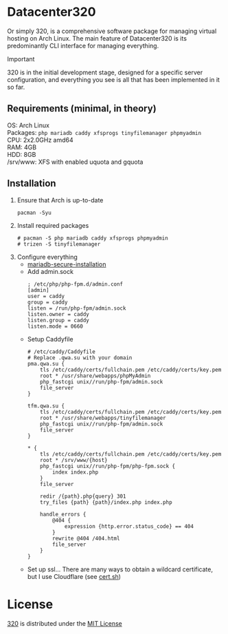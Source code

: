 Datacenter320
=============

Or simply 320, is a comprehensive software package for managing virtual hosting on Arch Linux. The main feature of Datacenter320 is its predominantly CLI interface for managing everything.

> [!IMPORTANT]
> 320 is in the initial development stage, designed for a specific server configuration, and everything you see is all that has been implemented in it so far.


Requirements (minimal, in theory)
---------------------------------
OS: Arch Linux  
Packages: `php mariadb caddy xfsprogs tinyfilemanager phpmyadmin`  
CPU: 2x2.0GHz amd64  
RAM: 4GB  
HDD: 8GB  
/srv/www: XFS with enabled uquota and gquota  


Installation
------------
1. Ensure that Arch is up-to-date
   ```
   pacman -Syu
   ```
2. Install required packages
    ```
    # pacman -S php mariadb caddy xfsprogs phpmyadmin
    # trizen -S tinyfilemanager
    ```
3. Configure everything
    * [mariadb-secure-installation](https://mariadb.com/docs/server/clients-and-utilities/deployment-tools/mariadb-secure-installation)
    * Add admin.sock
      ```
      ; /etc/php/php-fpm.d/admin.conf
      [admin]
      user = caddy
      group = caddy
      listen = /run/php-fpm/admin.sock
      listen.owner = caddy
      listen.group = caddy
      listen.mode = 0660
      ```
    * Setup Caddyfile
      ```
      # /etc/caddy/Caddyfile
      # Replace .qwa.su with your domain
      pma.qwa.su {
          tls /etc/caddy/certs/fullchain.pem /etc/caddy/certs/key.pem 
          root * /usr/share/webapps/phpMyAdmin
          php_fastcgi unix//run/php-fpm/admin.sock
          file_server
      }
      
      tfm.qwa.su {
          tls /etc/caddy/certs/fullchain.pem /etc/caddy/certs/key.pem 
          root * /usr/share/webapps/tinyfilemanager
          php_fastcgi unix//run/php-fpm/admin.sock
          file_server
      }
      
      * {
          tls /etc/caddy/certs/fullchain.pem /etc/caddy/certs/key.pem 
          root * /srv/www/{host}
          php_fastcgi unix//run/php-fpm/php-fpm.sock {
              index index.php
          }
          file_server
      
          redir /{path}.php{query} 301
          try_files {path} {path}/index.php index.php
      
          handle_errors {
              @404 {
                  expression {http.error.status_code} == 404
              }
              rewrite @404 /404.html
              file_server
          }
      }
      ```
    * Set up ssl...
    There are many ways to obtain a wildcard certificate, but I use Cloudflare (see [cert.sh](cert.sh))


License
=======

[320](320) is distributed under the [MIT License](LICENSE)